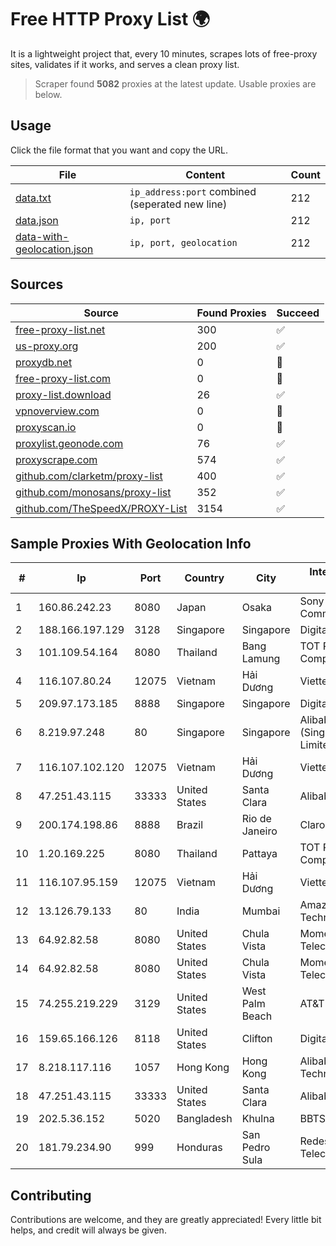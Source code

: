 
# Free HTTP Proxy List 🌍

It is a lightweight project that, every 10 minutes, scrapes lots of free-proxy sites, validates if it works, and serves a clean proxy list.


> Scraper found **5082** proxies at the latest update. Usable proxies are below.

## Usage

Click the file format that you want and copy the URL.


|File|Content|Count|
|----|-------|-----|
|[data.txt](https://raw.githubusercontent.com/themiralay/Proxy-List-World/master/data.txt)|`ip_address:port` combined (seperated new line)|212|
|[data.json](https://raw.githubusercontent.com/themiralay/Proxy-List-World/master/data.json)|`ip, port`|212|
|[data-with-geolocation.json](https://raw.githubusercontent.com/themiralay/Proxy-List-World/master/data-with-geolocation.json)|`ip, port, geolocation`|212|

## Sources

|Source|Found Proxies|Succeed|
|------|-------------|-------|
|[free-proxy-list.net](https://free-proxy-list.net)|300|✅|
|[us-proxy.org](https://www.us-proxy.org)|200|✅|
|[proxydb.net](http://proxydb.net)|0|🚫|
|[free-proxy-list.com](https://free-proxy-list.com/?page=&port=&type%5B%5D=http&type%5B%5D=https&up_time=0&search=Search)|0|🚫|
|[proxy-list.download](https://www.proxy-list.download/HTTP)|26|✅|
|[vpnoverview.com](https://vpnoverview.com/privacy/anonymous-browsing/free-proxy-servers)|0|🚫|
|[proxyscan.io](https://www.proxyscan.io)|0|🚫|
|[proxylist.geonode.com](https://proxylist.geonode.com/api/proxy-list?limit=300&page=1&sort_by=lastChecked&sort_type=desc&protocols=http,https)|76|✅|
|[proxyscrape.com](https://api.proxyscrape.com/v2/?request=displayproxies&protocol=http&timeout=10000&country=all&ssl=all&anonymity=all)|574|✅|
|[github.com/clarketm/proxy-list](https://raw.githubusercontent.com/clarketm/proxy-list/master/proxy-list-raw.txt)|400|✅|
|[github.com/monosans/proxy-list](https://raw.githubusercontent.com/monosans/proxy-list/main/proxies/http.txt)|352|✅|
|[github.com/TheSpeedX/PROXY-List](https://raw.githubusercontent.com/TheSpeedX/PROXY-List/master/http.txt)|3154|✅|


## Sample Proxies With Geolocation Info

|#|Ip|Port|Country|City|Internet Service Provider|
|-|--|----|-------|----|-------------------------|
|1|160.86.242.23|8080|Japan|Osaka|Sony Network Communications Inc|
|2|188.166.197.129|3128|Singapore|Singapore|DigitalOcean, LLC|
|3|101.109.54.164|8080|Thailand|Bang Lamung|TOT Public Company Limited|
|4|116.107.80.24|12075|Vietnam|Hải Dương|Viettel Corporation|
|5|209.97.173.185|8888|Singapore|Singapore|DigitalOcean, LLC|
|6|8.219.97.248|80|Singapore|Singapore|Alibaba Cloud (Singapore) Private Limited|
|7|116.107.102.120|12075|Vietnam|Hải Dương|Viettel Corporation|
|8|47.251.43.115|33333|United States|Santa Clara|Alibaba Cloud LLC|
|9|200.174.198.86|8888|Brazil|Rio de Janeiro|Claro S.A|
|10|1.20.169.225|8080|Thailand|Pattaya|TOT Public Company Limited|
|11|116.107.95.159|12075|Vietnam|Hải Dương|Viettel Corporation|
|12|13.126.79.133|80|India|Mumbai|Amazon Technologies Inc.|
|13|64.92.82.58|8080|United States|Chula Vista|Momentum Telecom, Inc.|
|14|64.92.82.58|8080|United States|Chula Vista|Momentum Telecom, Inc.|
|15|74.255.219.229|3129|United States|West Palm Beach|AT&T Corp.|
|16|159.65.166.126|8118|United States|Clifton|DigitalOcean, LLC|
|17|8.218.117.116|1057|Hong Kong|Hong Kong|Alibaba (US) Technology Co., Ltd.|
|18|47.251.43.115|33333|United States|Santa Clara|Alibaba Cloud LLC|
|19|202.5.36.152|5020|Bangladesh|Khulna|BBTS-NEW|
|20|181.79.234.90|999|Honduras|San Pedro Sula|Redes y Telecomunicaciones|



## Contributing

Contributions are welcome, and they are greatly appreciated! Every
little bit helps, and credit will always be given.

